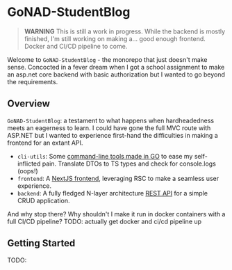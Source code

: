 # GoNAD-StudentBlog

> **WARNING** 
> This is still a work in progress.
> While the backend is mostly finished, I'm still working on making a... good enough frontend.
> Docker and CI/CD pipeline to come.

Welcome to `GoNAD-StudentBlog` - the monorepo that just doesn't make sense. Concocted in a fever dream when I got a school assignment to make an asp.net core backend with basic authorization but I wanted to go beyond the requirements. 

## Overview

`GoNAD-StudentBlog`: a testament to what happens when hardheadedness meets an eagerness to learn. I could have gone the full MVC route with ASP.NET but I wanted to experience first-hand the difficulties in making a frontend for an extant API.

- `cli-utils`: Some [command-line tools made in GO](./cli-utils/) to ease my self-inflicted pain. Translate DTOs to TS types and check for console.logs (oops!)
- `frontend`: A [NextJS frontend](./frontend/), leveraging RSC to make a seamless user experience.
- `backend`: A fully fledged N-layer architecture [REST API](./backend/) for a simple CRUD application.

And why stop there? Why shouldn't I make it run in docker containers with a full CI/CD pipeline?
TODO: actually get docker and ci/cd pipeline up

## Getting Started

TODO:
